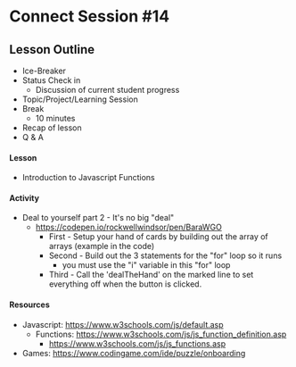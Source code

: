 # Connect Session #14

## Lesson Outline

  * Ice-Breaker
  * Status Check in
    * Discussion of current student progress
  * Topic/Project/Learning Session
  * Break
    * 10 minutes
  * Recap of lesson
  * Q & A

#### Lesson

  * Introduction to Javascript Functions

#### Activity

  * Deal to yourself part 2 - It's no big "deal"
    * https://codepen.io/rockwellwindsor/pen/BaraWGO
      * First - Setup your hand of cards by building out the array of arrays (example in the code)
      * Second - Build out the 3 statements for the "for" loop so it runs
        * you must use the "i" variable in this "for" loop
      * Third - Call the 'dealTheHand' on the marked line to set everything off when the button is clicked.

#### Resources

  * Javascript: https://www.w3schools.com/js/default.asp
    * Functions: https://www.w3schools.com/js/js_function_definition.asp
      * https://www.w3schools.com/js/js_functions.asp
  * Games: https://www.codingame.com/ide/puzzle/onboarding
